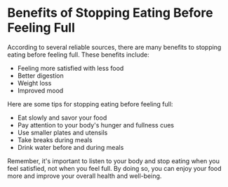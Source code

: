 # Benefits of Stopping Eating Before Feeling Full

According to several reliable sources, there are many benefits to stopping eating before feeling full. These benefits include:

- Feeling more satisfied with less food
- Better digestion
- Weight loss
- Improved mood

Here are some tips for stopping eating before feeling full:

- Eat slowly and savor your food
- Pay attention to your body's hunger and fullness cues
- Use smaller plates and utensils
- Take breaks during meals
- Drink water before and during meals

Remember, it's important to listen to your body and stop eating when you feel satisfied, not when you feel full. By doing so, you can enjoy your food more and improve your overall health and well-being.